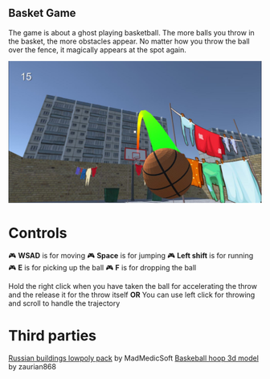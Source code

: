 ## Basket Game

The game is about a ghost playing basketball. The more balls you throw in the basket, the more obstacles appear. No matter how you throw the ball over the fence, it magically appears at the spot again.

![Trading Screen](https://github.com/Ekcof/BasketGame/blob/main/Assets/Textures/Screen01.JPG)

# Controls

:video_game: **WSAD** is for moving
:video_game: **Space** is for jumping
:video_game: **Left shift** is for running
:video_game: **E** is for picking up the ball
:video_game: **F** is for dropping the ball

Hold the right click when you have taken the ball for accelerating the throw and the release it for the throw itself
**OR**
You can use left click for throwing and scroll to handle the trajectory

# Third parties
[Russian buildings lowpoly pack](https://assetstore.unity.com/packages/3d/environments/urban/russian-buildings-lowpoly-pack-80518)
by MadMedicSoft
[Baskeball hoop 3d model](https://free3d.com/ru/3d-model/basketball-hoop-47554.html)
by zaurian868
